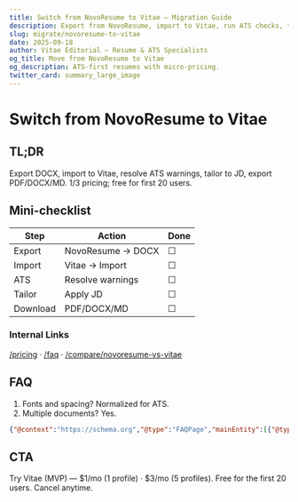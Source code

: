 ```yaml
---
title: Switch from NovoResume to Vitae — Migration Guide
description: Export from NovoResume, import to Vitae, run ATS checks, tailor, and download.
slug: migrate/novoresume-to-vitae
date: 2025-09-18
author: Vitae Editorial — Resume & ATS Specialists
og_title: Move from NovoResume to Vitae
og_description: ATS-first resumes with micro-pricing.
twitter_card: summary_large_image
---
```


# Switch from NovoResume to Vitae

## TL;DR
Export DOCX, import to Vitae, resolve ATS warnings, tailor to JD, export PDF/DOCX/MD. $1/$3 pricing; free for first 20 users.

## Mini-checklist
| Step | Action | Done |
|---|---|---|
| Export | NovoResume → DOCX | ☐ |
| Import | Vitae → Import | ☐ |
| ATS | Resolve warnings | ☐ |
| Tailor | Apply JD | ☐ |
| Download | PDF/DOCX/MD | ☐ |

### Internal Links
[/pricing](/pricing) · [/faq](/faq) · [/compare/novoresume-vs-vitae](/compare/novoresume-vs-vitae)

## FAQ
1. Fonts and spacing? Normalized for ATS.
2. Multiple documents? Yes.

```json
{"@context":"https://schema.org","@type":"FAQPage","mainEntity":[{"@type":"Question","name":"Fonts and spacing?","acceptedAnswer":{"@type":"Answer","text":"Normalized for ATS readability."}},{"@type":"Question","name":"Multiple documents?","acceptedAnswer":{"@type":"Answer","text":"Yes, keep several per profile."}}]}
```

## CTA
Try Vitae (MVP) — $1/mo (1 profile) · $3/mo (5 profiles). Free for the first 20 users. Cancel anytime.


